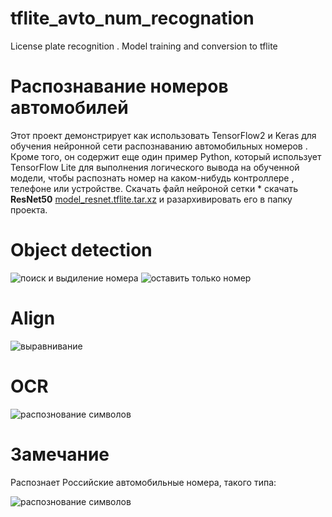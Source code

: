 # tflite_avto_num_recognation
License plate recognition .  Model training and conversion to tflite
# Распознавание номеров автомобилей
Этот проект демонстрирует  как использовать TensorFlow2 и Keras для обучения  нейронной сети  распознаванию автомобильных номеров  . Кроме того, он содержит еще один пример Python, который использует TensorFlow Lite для выполнения логического вывода на обученной модели, чтобы распознать номер на каком-нибудь контроллере , телефоне или устройстве.
Скачать файл нейроной сетки * скачать **ResNet50** [model_resnet.tflite.tar.xz](https://disk.yandex.ru/d/Pg_t5n0auAGSOA) и разархивировать его в папку проекта.

# Object detection
![поиск и выдиление номера](https://github.com/sovse/tflite_avto_num_recognation/blob/main/img/detect.png?raw=true)
![оставить только номер](https://github.com/sovse/tflite_avto_num_recognation/blob/main/img/cut_out.png?raw=true)
# Align
![выравнивание](https://github.com/sovse/tflite_avto_num_recognation/blob/main/img/align.png?raw=true)
# OCR
![распознование символов](https://github.com/sovse/tflite_avto_num_recognation/blob/main/img/ocr.png?raw=true)

# Замечание
Распознает Российские автомобильные номера, такого типа:

![распознование символов](https://github.com/sovse/tflite_avto_num_recognation/blob/main/img/nomer.png?raw=true)

